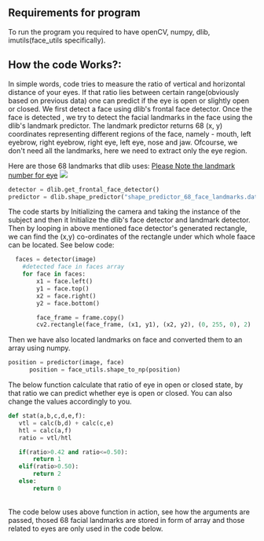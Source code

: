 ## Requirements for program
To run the program you required to have openCV, numpy, dlib, imutils(face_utils specifically).
<br>
## How the code Works?: 

In simple words, code tries to measure the ratio of vertical and horizontal distance of your eyes. If that ratio lies between certain range(obviously based on previous data) one can predict if the eye is open or slightly open or closed. We first detect a face using dlib's frontal face detector. Once the face is detected , we try to detect the facial landmarks in the face using the dlib's landmark predictor. The landmark predictor returns 68 (x, y) coordinates representing different regions of the face, namely - mouth, left eyebrow, right eyebrow, right eye, left eye, nose and jaw. Ofcourse, we don't need all the landmarks, here we need to extract only the eye region. 

Here are those 68 landmarks that dlib uses:
<a href= "https://pyimagesearch.com/wp-content/uploads/2017/04/facial_landmarks_68markup.jpg">Please Note the landmark number for eye</a>
<img src = "https://pyimagesearch.com/wp-content/uploads/2017/04/facial_landmarks_68markup.jpg">
  ```python
  detector = dlib.get_frontal_face_detector()
predictor = dlib.shape_predictor("shape_predictor_68_face_landmarks.dat")
```
  The code starts by Initializing the camera and taking the instance of the subject and then it Initialize the dlib's face detector and landmark detector.  
  Then by looping in above mentioned face detector's generated rectangle, we can find the (x,y) co-ordinates of the rectangle under which whole faace can be located.
  See below code:
```python
  faces = detector(image)
    #detected face in faces array
    for face in faces:
        x1 = face.left()
        y1 = face.top()
        x2 = face.right()
        y2 = face.bottom()

        face_frame = frame.copy()
        cv2.rectangle(face_frame, (x1, y1), (x2, y2), (0, 255, 0), 2)
```
  Then we have also located landmarks on face and converted them to an array using numpy.
  ```python
  position = predictor(image, face)
        position = face_utils.shape_to_np(position)
```
  
  
The below function calculate that ratio of eye in open or closed state, by that ratio we can predict whether eye is open or closed.
You can also change the values accordingly to you.
 ```python
def stat(a,b,c,d,e,f):
	vtl = calc(b,d) + calc(c,e)
	htl = calc(a,f)
	ratio = vtl/htl

	if(ratio>0.42 and ratio<=0.50):
		return 1
	elif(ratio>0.50):
		return 2
	else:
		return 0
 ```
<br>
The code below uses above function in action, see how the arguments are passed, thosed 68 facial landmarks are stored in form of array and those related to eyes are only used in the code below.


